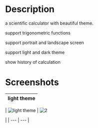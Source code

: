 # Description
a scientific calculator with beautiful theme. 

support trigonometric functions 

support portrait and landscape screen 

support light and dark theme 

show history of calculation 

# Screenshots

| light theme |
| --- |   

| ![light theme](https://github.com/user-attachments/assets/cc1f556d-b866-4c3a-ad91-1f6cd3aa8fa8) | ![2](https://github.com/user-attachments/assets/8dfcaa60-11be-4b8f-9569-cc0947357a75)

 |
| ---      | ---       |


